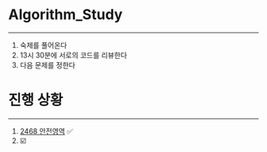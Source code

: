 # Algorithm_Study
---
1. 숙제를 풀어온다
2. 13시 30분에 서로의 코드를 리뷰한다
3. 다음 문제를 정한다

# 진행 상황
---
1. [2468 안전영역](https://www.acmicpc.net/problem/2468) ✅
2. ☑️

